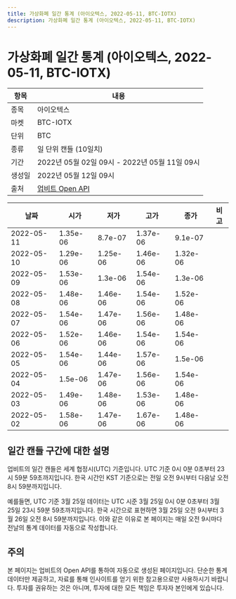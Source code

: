 ```yaml
---
title: 가상화폐 일간 통계 (아이오텍스, 2022-05-11, BTC-IOTX)
description: 가상화폐 일간 통계 (아이오텍스, 2022-05-11, BTC-IOTX)
---
```



가상화폐 일간 통계 (아이오텍스, 2022-05-11, BTC-IOTX)
===

|항목|내용|
|--|--|
|종목|아이오텍스|
|마켓|BTC-IOTX|
|단위|BTC|
|종류|일 단위 캔들 (10일치)|
|기간|2022년 05월 02일 09시 - 2022년 05월 11일 09시|
|생성일|2022년 05월 12일 09시|
|출처|[업비트 Open API](https://docs.upbit.com)|


|날짜|시가|저가|고가|종가|비고|
|--|--|--|--|--|--|
|2022-05-11|1.35e-06|8.7e-07|1.37e-06|9.1e-07|    |
|2022-05-10|1.29e-06|1.25e-06|1.46e-06|1.32e-06|    |
|2022-05-09|1.53e-06|1.3e-06|1.54e-06|1.3e-06|    |
|2022-05-08|1.48e-06|1.46e-06|1.54e-06|1.52e-06|    |
|2022-05-07|1.54e-06|1.47e-06|1.56e-06|1.48e-06|    |
|2022-05-06|1.52e-06|1.46e-06|1.54e-06|1.54e-06|    |
|2022-05-05|1.54e-06|1.44e-06|1.57e-06|1.5e-06|    |
|2022-05-04|1.5e-06|1.47e-06|1.56e-06|1.54e-06|    |
|2022-05-03|1.49e-06|1.48e-06|1.53e-06|1.48e-06|    |
|2022-05-02|1.58e-06|1.47e-06|1.67e-06|1.48e-06|    |


일간 캔들 구간에 대한 설명
---


업비트의 일간 캔들은 세계 협정시(UTC) 기준입니다. 
UTC 기준 0시 0분 0초부터 23시 59분 59초까지입니다. 
한국 시간인 KST 기준으로는 전일 오전 9시부터 다음날 오전 8시 59분까지입니다. 


예를들면, UTC 기준 3월 25일 데이터는 UTC 시준 3월 25일 0시 0분 0초부터 3월 25일 23시 59분 59초까지입니다. 
한국 시간으로 표현하면 3월 25일 오전 9시부터 3월 26일 오전 8시 59분까지입니다. 
이와 같은 이유로 본 페이지는 매일 오전 9시마다 전날의 통계 데이터를 자동으로 작성합니다. 


주의
---


본 페이지는 업비트의 Open API를 통하여 자동으로 생성된 페이지입니다. 
단순한 통계 데이터만 제공하고, 자료를 통해 인사이트를 얻기 위한 참고용으로만 사용하시기 바랍니다. 
투자를 권유하는 것은 아니며, 투자에 대한 모든 책임은 투자자 본인에게 있습니다. 
